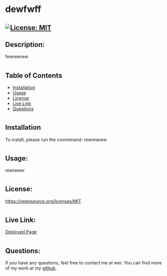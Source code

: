 # dewfwff
  ## [![License: MIT](https://img.shields.io/badge/License-MIT-yellow.svg)](https://opensource.org/licenses/MIT)
  ## Description: 
  fewrewrew
  #
  ## Table of Contents
  * [Installation](#installation)
  * [Usage](#usage)
  * [License](#license)
  * [Live Link](#livelink)
  * [Questions](#questions)
  #
  ## Installation
  To install, please run the commmand: rewrewrew
  #
  ## Usage: 
  rewrewer
  #
  ## License:
  https://opensource.org/licenses/MIT
  #
  ## Live Link:
  [Deployed Page](rew)
  #
  ## Questions:
  If you have any questions, feel free to contact me at wer. You can find more of my work at my [github](https://github.com/rwe). 
  #
  